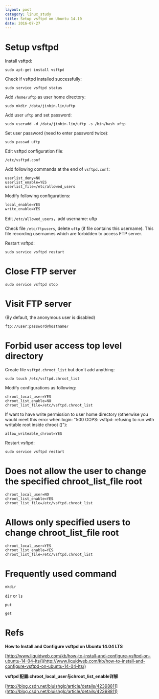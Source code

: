 ```yaml
---
layout: post
category: linux_study
title: Setup vsftpd on Ubuntu 14.10
date: 2016-07-27
---
```


# Setup vsftpd

Install vsftpd:

```
sudo apt-get install vsftpd
```

Check if vsftpd installed successfully:

```
sudo service vsftpd status
```

Add `/home/uftp` as user home directory:

```
sudo mkdir /data/jinbin.lin/uftp
```

Add user `uftp` and set password:

```
sudo useradd -d /data/jinbin.lin/uftp -s /bin/bash uftp
```

Set user password (need to enter password twice):

```
sudo passwd uftp
```

Edit vsftpd configuration file:

```
/etc/vsftpd.conf
```

Add following commands at the end of `vsftpd.conf`:

```
userlist_deny=NO
userlist_enable=YES
userlist_file=/etc/allowed_users
```

Modify following configurations:

```
local_enable=YES
write_enable=YES
```

Edit `/etc/allowed_users`，add username: uftp

Check file `/etc/ftpusers`, delete `uftp` (if file contains this username). 
This file recording usernames which are forbidden to access FTP server.

Restart vsftpd:

```
sudo service vsftpd restart
```

# Close FTP server

```
sudo service vsftpd stop
```

# Visit FTP server 

(By default, the anonymous user is disabled)

```
ftp://user:password@hostname/
```

# Forbid user access top level directory

Create file `vsftpd.chroot_list` but don't add anything:

```
sudo touch /etc/vsftpd.chroot_list
```

Modify configurations as following:

```
chroot_local_user=YES
chroot_list_enable=NO
chroot_list_file=/etc/vsftpd.chroot_list
```

If want to have write permission to user home directory (otherwise you would meet this error when login: 
"500 OOPS: vsftpd: refusing to run with writable root inside chroot ()"):

```
allow_writeable_chroot=YES
```

Restart vsftpd:

```
sudo service vsftpd restart
```

# Does not allow the user to change the specified chroot_list_file root

```
chroot_local_user=NO
chroot_list_enable=YES
chroot_list_file=/etc/vsftpd.chroot_list
```

# Allows only specified users to change chroot_list_file root

```
chroot_local_user=YES
chroot_list_enable=YES
chroot_list_file=/etc/vsftpd.chroot_list
```

# Frequently used command

`mkdir`

`dir` or `ls`

`put`

`get`

# Refs

**How to Install and Configure vsftpd on Ubuntu 14.04 LTS**

[http://www.liquidweb.com/kb/how-to-install-and-configure-vsftpd-on-ubuntu-14-04-lts/](http://www.liquidweb.com/kb/how-to-install-and-configure-vsftpd-on-ubuntu-14-04-lts/)

**vsftpd 配置:chroot_local_user与chroot_list_enable详解**

[http://blog.csdn.net/bluishglc/article/details/42398811](http://blog.csdn.net/bluishglc/article/details/42398811)